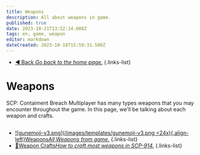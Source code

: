 ```yaml
---
title: Weapons
description: All about weapons in game.
published: true
date: 2023-10-21T13:52:14.608Z
tags: en, game, weapon
editor: markdown
dateCreated: 2023-10-18T15:59:31.580Z
---
```


- [:arrow_backward: Back *Go back to the home page.*](/en/home#breach-modemultiplayer)
{.links-list}
# Weapons
SCP: Contaiment Breach Multiplayer has many types weapons that you may encounter throughout the game. In this page, we'll be talking about each weapon and crafts.
##
- [![gunemoji-v3.png](/images/templates/gunemoji-v3.png =24x){.align-left}Weapons*All Weapons from game.*](/en/game/weapons/guns)
{.links-list}
- [:nut_and_bolt:Weapon Crafts*How to craft most weapons in SCP-914.*](/en/game/weapons/crafts)
{.links-list}